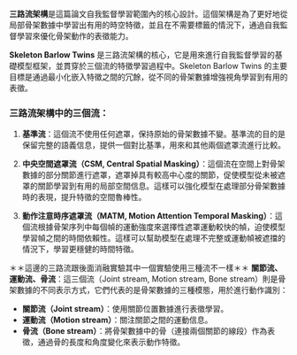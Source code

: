 **三路流架構**是這篇論文自我監督學習範圍內的核心設計。這個架構是為了更好地從局部骨架數據中學習出有用的時空特徵，並且在不需要標籤的情況下，通過自我監督學習來優化骨架動作的表徵能力。

**Skeleton Barlow Twins** 是三路流架構的核心，它是用來進行自我監督學習的基礎模型框架，並貫穿於三個流的特徵學習過程中。Skeleton Barlow Twins 的主要目標是通過最小化嵌入特徵之間的冗餘，從不同的骨架數據增強視角學習到有用的表徵。

### 三路流架構中的三個流：

1. **基準流**：這個流不使用任何遮罩，保持原始的骨架數據不變。基準流的目的是保留完整的語義信息，提供一個對比基準，用來和其他兩個遮罩流進行比較。
    
2. **中央空間遮罩流（CSM, Central Spatial Masking）**：這個流在空間上對骨架數據的部分關節進行遮罩，遮罩掉具有較高中心度的關節，促使模型從未被遮罩的關節學習到有用的局部空間信息。這樣可以強化模型在處理部分骨架數據時的表現，提升特徵的空間魯棒性。
    
3. **動作注意時序遮罩流（MATM, Motion Attention Temporal Masking）**：這個流根據骨架序列中每個幀的運動強度來選擇性遮罩運動較快的幀，迫使模型學習幀之間的時間依賴性。這樣可以幫助模型在處理不完整或運動幀被遮擋的情況下，學習更穩健的時間特徵。



＊＊這邊的三路流跟後面消融實驗其中一個實驗使用三種流不一樣＊＊
**關節流、運動流、骨流**：這三個流（Joint stream, Motion stream, Bone stream）則是骨架數據的不同表示方式，它們代表的是骨架數據的三種模態，用於進行動作識別：
- **關節流（Joint stream）**：使用關節位置數據進行表徵學習。
- **運動流（Motion stream）**：關注關節之間的運動信息。
- **骨流（Bone stream）**：將骨架數據中的骨（連接兩個關節的線段）作為表徵，通過骨的長度和角度變化來表示動作特徵。